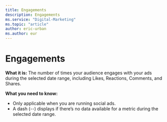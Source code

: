 ```yaml
---
title: Engagements
description: Engagements
ms.service: "Digital-Marketing"
ms.topic: "article"
author: eric-urban
ms.author: eur
---
```


# Engagements

**What it is:** The number of times your audience engages with your ads during the selected date range, including Likes, Reactions, Comments, and Shares.

**What you need to know:**
- Only applicable when you are running social ads.
- A dash (--) displays if there’s no data available for a metric during the selected date range.



